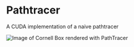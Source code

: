 # Pathtracer
A CUDA implementation of a naive pathtracer

![Image of Cornell Box rendered with PathTracer](http://i.imgur.com/VtLntDC.png)

